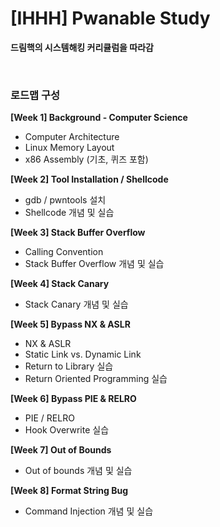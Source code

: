 # [IHHH] Pwanable Study

**드림핵의 시스템해킹 커리큘럼을 따라감**  

<BR>

### 로드맵 구성

**[Week 1] Background - Computer Science**   
- Computer Architecture  
-  Linux Memory Layout  
-  x86 Assembly (기초, 퀴즈 포함)  

**[Week 2] Tool Installation / Shellcode**  
- gdb / pwntools 설치
- Shellcode 개념 및 실습

**[Week 3] Stack Buffer Overflow**  
- Calling Convention
- Stack Buffer Overflow 개념 및 실습

**[Week 4] Stack Canary**  
- Stack Canary 개념 및 실습

**[Week 5] Bypass NX & ASLR**  
- NX & ASLR
- Static Link vs. Dynamic Link
-  Return to Library 실습
-  Return Oriented Programming 실습

**[Week 6] Bypass PIE & RELRO**
- PIE / RELRO 
- Hook Overwrite 실습

**[Week 7] Out of Bounds**  
- Out of bounds 개념 및 실습  
  
**[Week 8] Format String Bug**
- Command Injection 개념 및 실습

